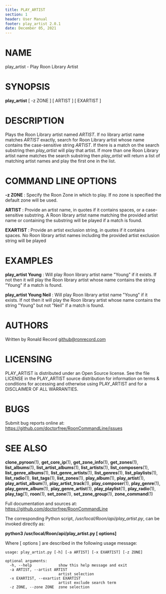 ```yaml
---
title: PLAY_ARTIST
section: 1
header: User Manual
footer: play_artist 2.0.1
date: December 05, 2021
---
```

# NAME
play_artist - Play Roon Library Artist

# SYNOPSIS
**play_artist** [ -z ZONE ] [ ARTIST ] [ EXARTIST ]

# DESCRIPTION
Plays the Roon Library artist named *ARTIST*. If no library artist name matches *ARTIST* exactly, search for Roon Library artist whose name contains the case-sensitive string *ARTIST*. If there is a match on the search substring then *play_artist* will play that artist. If more than one Roon Library artist name matches the search substring then *play_artist* will return a list of matching artist names and play the first one in the list.

# COMMAND LINE OPTIONS
**-z ZONE**
: Specify the Roon Zone in which to play. If no zone is specified the default zone will be used.

**ARTIST**
:  Provide an artist name, in quotes if it contains spaces, or a case-sensitive substring. A Roon library artist name matching the provided artist name or containing the substring will be played if a match is found.

**EXARTIST**
: Provide an artist exclusion string, in quotes if it contains spaces. No Roon library artist names including the provided artist exclusion string will be played

# EXAMPLES
**play_artist Young**
: Will play Roon library artist name "Young" if it exists. If not then it will play the Roon library artist whose name contains the string "Young" if a match is found.

**play_artist Young Neil**
: Will play Roon library artist name "Young" if it exists. If not then it will play the Roon library artist whose name contains the string "Young" but not "Neil" if a match is found.

# AUTHORS
Written by Ronald Record github@ronrecord.com

# LICENSING
PLAY_ARTIST is distributed under an Open Source license.
See the file LICENSE in the PLAY_ARTIST source distribution
for information on terms &amp; conditions for accessing and
otherwise using PLAY_ARTIST and for a DISCLAIMER OF ALL WARRANTIES.

# BUGS
Submit bug reports online at: https://github.com/doctorfree/RoonCommandLine/issues

# SEE ALSO
**clone_pyroon**(1), **get_core_ip**(1), **get_zone_info**(1), **get_zones**(1), **list_albums**(1), **list_artist_albums**(1), **list_artists**(1), **list_composers**(1), **list_genre_albums**(1), **list_genre_artists**(1), **list_genres**(1), **list_playlists**(1), **list_radio**(1), **list_tags**(1), **list_zones**(1), **play_album**(1), **play_artist**(1), **play_artist_album**(1), **play_artist_track**(1), **play_composer**(1), **play_genre**(1), **play_genre_album**(1), **play_genre_artist**(1), **play_playlist**(1), **play_radio**(1), **play_tag**(1), **roon**(1), **set_zone**(1), **set_zone_group**(1), **zone_command**(1)

Full documentation and sources at: https://github.com/doctorfree/RoonCommandLine

The corresponding Python script, */usr/local/Roon/api/play_artist.py*,
can be invoked directly as:

**python3 /usr/local/Roon/api/play_artist.py [ options]**

Where [ options ] are described in the following usage message:

~~~~
usage: play_artist.py [-h] [-a ARTIST] [-x EXARTIST] [-z ZONE]

optional arguments:
  -h, --help            show this help message and exit
  -a ARTIST, --artist ARTIST
                        artist selection
  -x EXARTIST, --exartist EXARTIST
                        artist exclude search term
  -z ZONE, --zone ZONE  zone selection
~~~~

